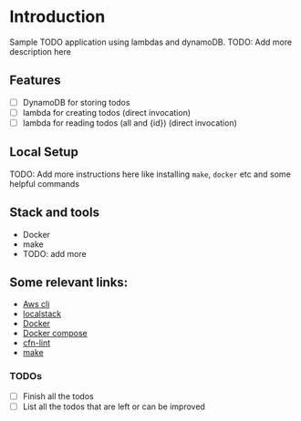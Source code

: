 <!-- Documentation goes here -->

# Introduction

Sample TODO application using lambdas and dynamoDB.
TODO: Add more description here

## Features

- [ ] DynamoDB for storing todos
- [ ] lambda for creating todos (direct invocation)
- [ ] lambda for reading todos (all and {id}) (direct invocation)

## Local Setup

TODO: Add more instructions here like installing `make`, `docker` etc and some helpful commands

## Stack and tools

- Docker
- make
- TODO: add more

## Some relevant links:

- [Aws cli](https://aws.amazon.com/cli/)
- [localstack](https://github.com/localstack/localstack)
- [Docker](https://docs.docker.com/engine/install/)
- [Docker compose](https://docs.docker.com/compose/)
- [cfn-lint](https://github.com/aws-cloudformation/cfn-python-lint)
- [make](https://www.gnu.org/software/make/)

### TODOs

- [ ] Finish all the todos
- [ ] List all the todos that are left or can be improved
